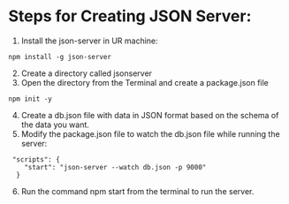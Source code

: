 # Steps for Creating JSON Server:
1. Install the json-server in UR machine:
```
npm install -g json-server
```
2. Create a directory called jsonserver
3. Open the directory from the Terminal and create a package.json file
```
npm init -y
```
4. Create a db.json file with data in JSON format based on the schema of the data you want. 
5. Modify the package.json file to watch the db.json file while running the server:
```
 "scripts": {
    "start": "json-server --watch db.json -p 9000"
  }
```
6. Run the command npm start from the terminal to run the server. 
